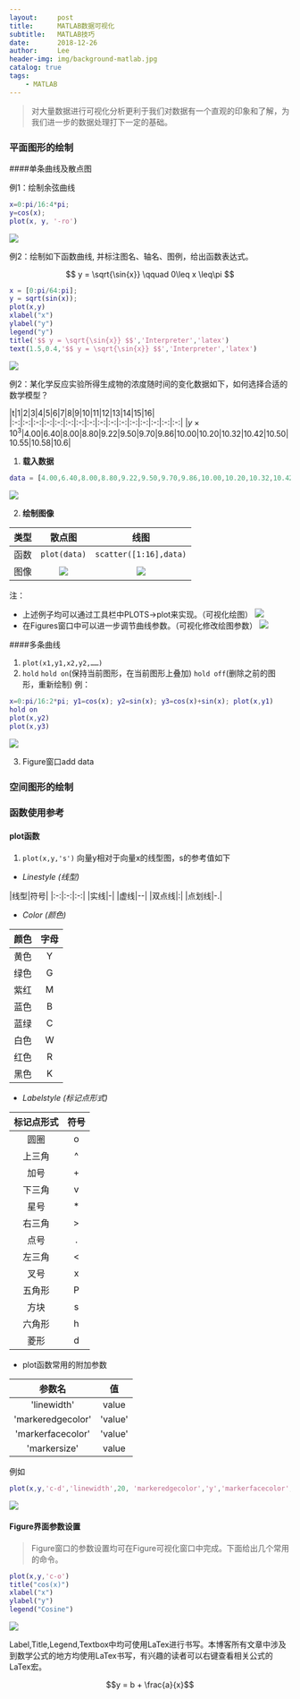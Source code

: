 ```yaml
---
layout:     post
title:      MATLAB数据可视化
subtitle:   MATLAB技巧
date:       2018-12-26
author:     Lee
header-img: img/background-matlab.jpg
catalog: true
tags:
    - MATLAB
---
```

> 对大量数据进行可视化分析更利于我们对数据有一个直观的印象和了解，为我们进一步的数据处理打下一定的基础。

### 平面图形的绘制

####单条曲线及散点图

例1：绘制余弦曲线
```matlab
x=0:pi/16:4*pi;
y=cos(x);
plot(x, y, '-ro')
```
![]({{site.picURL}}20181227005811.png)

例2：绘制如下函数曲线, 并标注图名、轴名、图例，给出函数表达式。

$$ y = \sqrt{\sin{x}} \qquad 0\leq x \leq\pi $$

```matlab
x = [0:pi/64:pi];
y = sqrt(sin(x));
plot(x,y)
xlabel("x")
ylabel("y")
legend("y")
title('$$ y = \sqrt{\sin{x}} $$','Interpreter','latex')
text(1.5,0.4,'$$ y = \sqrt{\sin{x}} $$','Interpreter','latex')
```

![]({{site.picURL}}20181227141802.png)

例2：某化学反应实验所得生成物的浓度随时间的变化数据如下，如何选择合适的数学模型？

|t|1|2|3|4|5|6|7|8|9|10|11|12|13|14|15|16|
|:-:|:-:|:-:|:-:|:-:|:-:|:-:|:-:|:-:|:-:|:-:|:-:|:-:|:-:|:-:|:-:|
|$y×10^3$|4.00|6.40|8.00|8.80|9.22|9.50|9.70|9.86|10.00|10.20|10.32|10.42|10.50|10.55|10.58|10.6|

1. **载入数据**
```matlab
data = [4.00,6.40,8.00,8.80,9.22,9.50,9.70,9.86,10.00,10.20,10.32,10.42,10.50,10.55,10.58,10.60]
```
![]({{site.picURL}}20181227001559.png)

2. **绘制图像**

|类型|散点图|线图|
|:-:|:-:|:-:|
|函数| `plot(data)`| `scatter([1:16],data)` |
|图像|![]({{site.picURL}}20181227001850.png)|![]({{site.picURL}}20181227002214.png)|

注：
* 上述例子均可以通过工具栏中PLOTS->plot来实现。（可视化绘图）
![]({{site.picURL}}20181227010351.png)
* 在Figures窗口中可以进一步调节曲线参数。（可视化修改绘图参数）
![]({{site.picURL}}20181227010158.png)


####多条曲线

1. `plot(x1,y1,x2,y2,……)`
2. `hold`
`hold on`(保持当前图形，在当前图形上叠加)
`hold off`(删除之前的图形，重新绘制)
例：
```matlab
x=0:pi/16:2*pi; y1=cos(x); y2=sin(x); y3=cos(x)+sin(x); plot(x,y1)
hold on
plot(x,y2)
plot(x,y3)
```
![]({{site.picURL}}20181227143112.png)

3. Figure窗口add data


### 空间图形的绘制



### 函数使用参考

#### plot函数

1. `plot(x,y,'s')` 向量y相对于向量x的线型图，s的参考值如下

* *Linestyle (线型)*

|线型|符号|
|:-:|:-:|:-:|
|实线|-|
|虚线|--|
|双点线|:|
|点划线|-.|

* *Color (颜色)*

|颜色|字母|
|:-:|:-:|
|黄色|Y|
|绿色|G|
|紫红|M|
|蓝色|B|
|蓝绿|C|
|白色|W|
|红色|R|
|黑色|K|

* *Labelstyle (标记点形式)*

|标记点形式|符号|
|:-:|:-:|
|圆圈|o|
|上三角|^| 
|加号|+|
|下三角|v| 
|星号|*|
|右三角|>| 
|点号|.|
|左三角|<| 
|叉号|x|
|五角形|P| 
|方块|s|
|六角形|h|
|菱形|d|

* plot函数常用的附加参数

|参数名|值|
|:-:|:-:|
|'linewidth'|value|
|'markeredgecolor'|'value'|
|'markerfacecolor'|'value'|
|'markersize'|value|

例如
```matlab
plot(x,y,'c-d','linewidth',20, 'markeredgecolor','y','markerfacecolor','w','markersize',1)
```
![]({{site.picURL}}20181227012637.png)

#### Figure界面参数设置
> Figure窗口的参数设置均可在Figure可视化窗口中完成。下面给出几个常用的命令。

```matlab
plot(x,y,'c-o')
title("cos(x)")
xlabel("x")
ylabel("y")
legend("Cosine")
```
![]({{site.picURL}}20181227013051.png)

Label,Title,Legend,Textbox中均可使用LaTex进行书写。本博客所有文章中涉及到数学公式的地方均使用LaTex书写，有兴趣的读者可以右键查看相关公式的LaTex宏。

$$y = b + \frac{a}{x}$$
